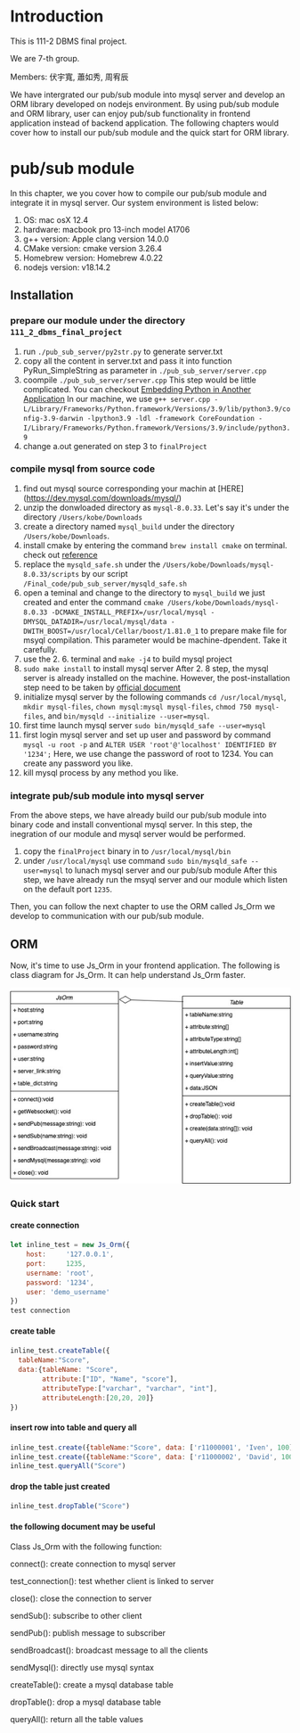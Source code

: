 # Introduction
This is 111-2 DBMS final project.

We are 7-th group.

Members: 伏宇寬, 蕭如秀, 周宥辰

We have intergrated our pub/sub module into mysql server and develop an ORM library developed on nodejs environment. By using pub/sub module and ORM library, user can enjoy pub/sub functionality in frontend application instead of backend application.
The following chapters would cover how to install our pub/sub module and the quick start for ORM library.
# pub/sub module

In this chapter, we you cover how to compile our pub/sub module and integrate it in mysql server.
Our system environment is listed below:
1. OS: mac osX 12.4
2. hardware: macbook pro 13-inch model A1706
3. g++ version: Apple clang version 14.0.0
4. CMake version: cmake version 3.26.4
5. Homebrew version: Homebrew 4.0.22
6. nodejs version: v18.14.2

## Installation

### prepare our module under the directory `111_2_dbms_final_project`
1. run `./pub_sub_server/py2str.py` to generate server.txt
2. copy all the content in server.txt and pass it into function PyRun_SimpleString as parameter in `./pub_sub_server/server.cpp`
3. coompile `./pub_sub_server/server.cpp`
This step would be little complicated. You can checkout [Embedding Python in Another Application](https://docs.python.org/3/extending/embedding.html)
In our machine, we use `g++ server.cpp -L/Library/Frameworks/Python.framework/Versions/3.9/lib/python3.9/config-3.9-darwin -lpython3.9 -ldl -framework CoreFoundation -I/Library/Frameworks/Python.framework/Versions/3.9/include/python3.9`
4. change a.out generated on step 3 to `finalProject`
### compile mysql from source code
1. find out mysql source corresponding your machin at [HERE] (https://dev.mysql.com/downloads/mysql/)
2. unzip the donwloaded directory as `mysql-8.0.33`. Let's say it's under the directory `/Users/kobe/Downloads`
3. create a directory named `mysql_build` under the directory `/Users/kobe/Downloads`.
4. install cmake by entering the command `brew install cmake` on terminal. check out [reference](https://formulae.brew.sh/formula/cmake)
5. replace the `mysqld_safe.sh` under the `/Users/kobe/Downloads/mysql-8.0.33/scripts` by our script `/Final_code/pub_sub_server/mysqld_safe.sh`
6. open a teminal and change to the directory to `mysql_build` we just created and enter the command `cmake /Users/kobe/Downloads/mysql-8.0.33 -DCMAKE_INSTALL_PREFIX=/usr/local/mysql -DMYSQL_DATADIR=/usr/local/mysql/data -DWITH_BOOST=/usr/local/Cellar/boost/1.81.0_1` to prepare make file for msyql compilation. This parameter would be machine-dpendent. Take it carefully.
7. use the 2. 6. terminal and `make -j4` to build mysql project
8. `sudo make install` to install mysql server
After 2. 8 step, the mysql server is already installed on the machine. However, the post-installation step need to be taken by [official document](https://dev.mysql.com/doc/refman/5.7/en/postinstallation.html)
9. initialize mysql server by the following commands `cd /usr/local/mysql`, `mkdir mysql-files`, `chown mysql:mysql mysql-files`, `chmod 750 mysql-files`, and `bin/mysqld --initialize --user=mysql`. 
10. first time launch mysql server `sudo bin/mysqld_safe --user=mysql`
11. first login mysql server and set up user and password by command `mysql -u root -p` and `ALTER USER 'root'@'localhost' IDENTIFIED BY '1234';`
Here, we use change the password of root to 1234. You can create any password you like.
12. kill mysql process by any method you like.
### integrate pub/sub module into mysql server
From the above steps, we have already build our pub/sub module into binary code and install conventional mysql server. In this step, the inegration of our module and mysql server would be performed.
1.  copy the `finalProject` binary in to `/usr/local/mysql/bin`
2.  under `/usr/local/mysql` use command `sudo bin/mysqld_safe --user=mysql` to lunach mysql server and our pub/sub module
After this step, we have already run the msyql server and our module which listen on the default port `1235`.

Then, you can follow the next chapter to use the ORM called Js_Orm we develop to communication with our pub/sub module.

## ORM
Now, it's time to use Js_Orm in your frontend application.
The following is class diagram for Js_Orm. It can help understand Js_Orm faster.


![class diagram for Js_Orm](https://github.com/dsa66253/111_2_dbms_final_project/blob/main/public/classDigramORM.jpg)

### Quick start
#### create connection
```js
let inline_test = new Js_Orm({
    host:     '127.0.0.1',
    port:     1235,
    username: 'root', 
    password: '1234',
    user: 'demo_username'
})
test connection
```
#### create table
```js
inline_test.createTable({
  tableName:"Score", 
  data:{tableName: "Score",
        attribute:["ID", "Name", "score"], 
        attributeType:["varchar", "varchar", "int"], 
        attributeLength:[20,20, 20]}
})
```
#### insert row into table and query all
```js
inline_test.create({tableName:"Score", data: ['r11000001', 'Iven', 100]})
inline_test.create({tableName:"Score", data: ['r11000002', 'David', 100]})
inline_test.queryAll("Score")
```
#### drop the table just created
```js
inline_test.dropTable("Score")
```
#### the following document may be useful

Class Js_Orm with the following function:

connect(): create connection to mysql server

test_connection(): test whether client is linked to server

close(): close the connection to server

sendSub(): subscribe to other client

sendPub(): publish message to subscriber

sendBroadcast(): broadcast message to all the clients

sendMysql(): directly use mysql syntax

createTable(): create a mysql database table

dropTable(): drop a mysql database table

queryAll(): return all the table values

